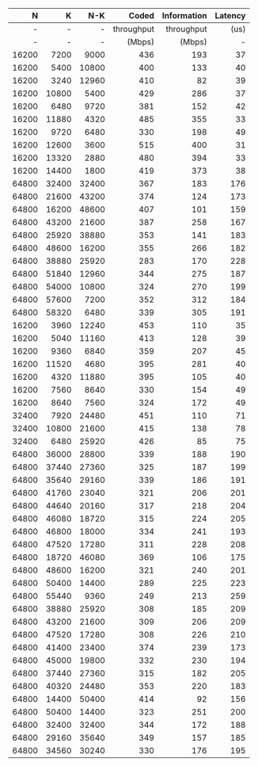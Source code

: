 |   N  |    K |   N-K  | Coded      | Information  | Latency |
|-----:|-----:|-------:|-----------:|-------------:|--------:|
|   -  |   -  |      - | throughput | throughput   |    (us) |
|   -  |   -  |      - | (Mbps)     | (Mbps)       |       - |
|  16200 |  7200 |  9000 |       436 |   193 |      37 |
|  16200 |  5400 | 10800 |       400 |   133 |      40 |
|  16200 |  3240 | 12960 |       410 |    82 |      39 |
|  16200 | 10800 |  5400 |       429 |   286 |      37 |
|  16200 |  6480 |  9720 |       381 |   152 |      42 |
|  16200 | 11880 |  4320 |       485 |   355 |      33 |
|  16200 |  9720 |  6480 |       330 |   198 |      49 |
|  16200 | 12600 |  3600 |       515 |   400 |      31 |
|  16200 | 13320 |  2880 |       480 |   394 |      33 |
|  16200 | 14400 |  1800 |       419 |   373 |      38 |
|  64800 | 32400 | 32400 |       367 |   183 |     176 |
|  64800 | 21600 | 43200 |       374 |   124 |     173 |
|  64800 | 16200 | 48600 |       407 |   101 |     159 |
|  64800 | 43200 | 21600 |       387 |   258 |     167 |
|  64800 | 25920 | 38880 |       353 |   141 |     183 |
|  64800 | 48600 | 16200 |       355 |   266 |     182 |
|  64800 | 38880 | 25920 |       283 |   170 |     228 |
|  64800 | 51840 | 12960 |       344 |   275 |     187 |
|  64800 | 54000 | 10800 |       324 |   270 |     199 |
|  64800 | 57600 |  7200 |       352 |   312 |     184 |
|  64800 | 58320 |  6480 |       339 |   305 |     191 |
|  16200 |  3960 | 12240 |       453 |   110 |      35 |
|  16200 |  5040 | 11160 |       413 |   128 |      39 |
|  16200 |  9360 |  6840 |       359 |   207 |      45 |
|  16200 | 11520 |  4680 |       395 |   281 |      40 |
|  16200 |  4320 | 11880 |       395 |   105 |      40 |
|  16200 |  7560 |  8640 |       330 |   154 |      49 |
|  16200 |  8640 |  7560 |       324 |   172 |      49 |
|  32400 |  7920 | 24480 |       451 |   110 |      71 |
|  32400 | 10800 | 21600 |       415 |   138 |      78 |
|  32400 |  6480 | 25920 |       426 |    85 |      75 |
|  64800 | 36000 | 28800 |       339 |   188 |     190 |
|  64800 | 37440 | 27360 |       325 |   187 |     199 |
|  64800 | 35640 | 29160 |       339 |   186 |     191 |
|  64800 | 41760 | 23040 |       321 |   206 |     201 |
|  64800 | 44640 | 20160 |       317 |   218 |     204 |
|  64800 | 46080 | 18720 |       315 |   224 |     205 |
|  64800 | 46800 | 18000 |       334 |   241 |     193 |
|  64800 | 47520 | 17280 |       311 |   228 |     208 |
|  64800 | 18720 | 46080 |       369 |   106 |     175 |
|  64800 | 48600 | 16200 |       321 |   240 |     201 |
|  64800 | 50400 | 14400 |       289 |   225 |     223 |
|  64800 | 55440 |  9360 |       249 |   213 |     259 |
|  64800 | 38880 | 25920 |       308 |   185 |     209 |
|  64800 | 43200 | 21600 |       309 |   206 |     209 |
|  64800 | 47520 | 17280 |       308 |   226 |     210 |
|  64800 | 41400 | 23400 |       374 |   239 |     173 |
|  64800 | 45000 | 19800 |       332 |   230 |     194 |
|  64800 | 37440 | 27360 |       315 |   182 |     205 |
|  64800 | 40320 | 24480 |       353 |   220 |     183 |
|  64800 | 14400 | 50400 |       414 |    92 |     156 |
|  64800 | 50400 | 14400 |       323 |   251 |     200 |
|  64800 | 32400 | 32400 |       344 |   172 |     188 |
|  64800 | 29160 | 35640 |       349 |   157 |     185 |
|  64800 | 34560 | 30240 |       330 |   176 |     195 |
